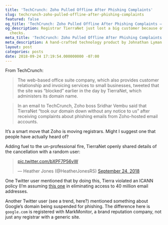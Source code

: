 ```yaml
---
title: 'TechCrunch: Zoho Pulled Offline After Phishing Complaints'
slug: techcrunch-zoho-pulled-offline-after-phishing-complaints
featured: false
og_title: 'TechCrunch: Zoho Pulled Offline After Phishing Complaints – Johnathan.org'
og_description: Registrar TierraNet just lost a big customer because of automated
  checks.
meta_title: 'TechCrunch: Zoho Pulled Offline After Phishing Complaints – Johnathan.org'
meta_description: A hand-crafted technology product by Johnathan Lyman
layout: post
categories: posts
date: 2018-09-24 17:19:54.000000000 -07:00
---
```


From TechCrunch:

> The web-based office suite company, which also provides customer relationship and invoicing services to small businesses, tweeted that the site was “blocked” earlier in the day by TierraNet, which administers its domain name.

> In an email to TechCrunch, Zoho boss Sridhar Vembu said that TierraNet “took our domain down without any notice to us” after receiving complaints about phishing emails from Zoho-hosted email accounts.

It’s a smart move that Zoho is moving registrars. Might I suggest one that people have actually heard of?

Adding fuel to the un-professional fire, TierraNet openly shared details of the cancellation with a random user:

> [pic.twitter.com/bXPF7P56vW](https://t.co/bXPF7P56vW)
> 
> — Heather Jones (@HeatherJonesRS) [September 24, 2018](https://twitter.com/HeatherJonesRS/status/1044265138340155392?ref_src=twsrc%5Etfw)

<script async="" src="https://platform.twitter.com/widgets.js" charset="utf-8"></script>

One Twitter user mentioned that by doing this, Tierra violated an ICANN policy (I’m assuming [this one](https://www.icann.org/resources/pages/expected-standards-2008-01-10-en) in eliminating access to 40 million email addresses.

Another Twitter user (see a trend, here?) mentioned something about Google’s domain being suspended for phishing. The difference here is `google.com` is registered with MarkMonitor, a brand reputation company, not just any registrar with a generic site.

